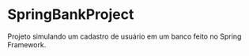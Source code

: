 # SpringBankProject

Projeto simulando um cadastro de usuário em um banco feito no Spring Framework.


